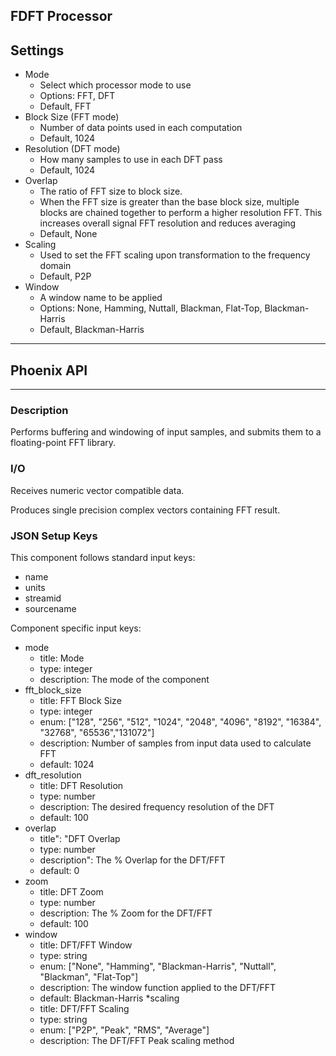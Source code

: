 ## FDFT Processor
## Settings

* Mode
  * Select which processor mode to use
  * Options: FFT, DFT
  * Default, FFT
* Block Size (FFT mode)
  * Number of data points used in each computation
  * Default, 1024
* Resolution (DFT mode)
  * How many samples to use in each DFT pass
  * Default, 1024
* Overlap
  * The ratio of FFT size to block size.
  * When the FFT size is greater than the base block size, multiple blocks are chained together to perform a higher resolution FFT. This increases overall signal FFT resolution and reduces averaging
  * Default, None
* Scaling
  * Used to set the FFT scaling upon transformation to the frequency domain
  * Default, P2P
* Window
  * A window name to be applied
  * Options: None, Hamming, Nuttall, Blackman, Flat-Top, Blackman-Harris
  * Default, Blackman-Harris
___
## Phoenix API
___
### Description

Performs buffering and windowing of input samples, and submits them to a floating-point FFT library.

### I/O

Receives numeric vector compatible data.

Produces single precision complex vectors containing FFT result.

### JSON Setup Keys

This component follows standard input keys:

* name
* units
* streamid
* sourcename

Component specific input keys:

* mode
  * title: Mode
  * type: integer
  * description: The mode of the component
* fft_block_size
  * title: FFT Block Size
  * type: integer
  * enum: ["128", "256", "512", "1024", "2048", "4096", "8192", "16384", "32768", "65536","131072"]
  * description: Number of samples from input data used to calculate FFT
  * default: 1024
* dft_resolution
  * title: DFT Resolution
  * type: number
  * description: The desired frequency resolution of the DFT
  * default: 100
* overlap
  * title": "DFT Overlap
  * type: number
  * description": The % Overlap for the DFT/FFT
  * default: 0
* zoom
  * title: DFT Zoom
  * type: number
  * description: The % Zoom for the DFT/FFT
  * default: 100
* window
  * title: DFT/FFT Window
  * type: string
  * enum: ["None", "Hamming", "Blackman-Harris", "Nuttall", "Blackman", "Flat-Top"]
  * description: The window function applied to the DFT/FFT
  * default: Blackman-Harris
*scaling
  * title: DFT/FFT Scaling
  * type: string
  * enum: ["P2P", "Peak", "RMS", "Average"]
  * description: The DFT/FFT Peak scaling method